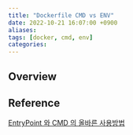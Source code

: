 ```yaml
---
title: "Dockerfile CMD vs ENV"
date: 2022-10-21 16:07:00 +0900
aliases: 
tags: [docker, cmd, env]
categories: 
---
```


## Overview

## Reference

[EntryPoint 와 CMD 의 올바른 사용방법](https://bluese05.tistory.com/77)